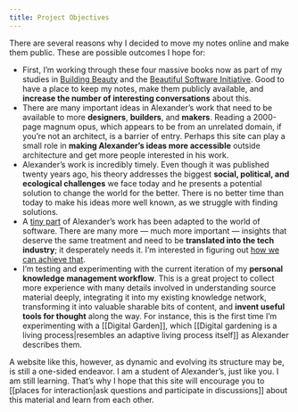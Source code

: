 ```yaml
---
title: Project Objectives
---
```


There are several reasons why I decided to move my notes online and make them public. These are possible outcomes I hope for:

* First, I’m working through these four massive books now as part of my studies in [Building Beauty](https://www.buildingbeauty.org) and the [Beautiful Software Initiative](https://www.buildingbeauty.org/beautiful-software). Good to have a place to keep my notes, make them publicly available, and **increase the number of interesting conversations** about this.
* There are many important ideas in Alexander’s work that need to be available to more **designers**, **builders**, and **makers**. Reading a 2000-page magnum opus, which appears to be from an unrelated domain, if you’re not an architect, is a barrier of entry. Perhaps this site can play a small role in **making Alexander’s ideas more accessible** outside architecture and get more people interested in his work.
* Alexander’s work is incredibly timely. Even though it was published twenty years ago, his theory addresses the biggest **social, political, and ecological challenges** we face today and he presents a potential solution to change the world for the better. There is no better time than today to make his ideas more well known, as we struggle with finding solutions.
* A [tiny part](https://en.wikipedia.org/wiki/Software_design_pattern) of Alexander’s work has been adapted to the world of software. There are many more — much more important — insights that deserve the same treatment and need to be **translated into the tech industry**; it desperately needs it. I’m interested in figuring out [how we can achieve that](https://stefan-lesser.com/2020/10/27/how-to-adopt-christopher-alexanders-ideas-in-the-software-industry/).
* I’m testing and experimenting with the current iteration of my **personal knowledge management workflow**. This is a great project to collect more experience with many details involved in understanding source material deeply, integrating it into my existing knowledge network, transforming it into valuable sharable bits of content, and **invent useful tools for thought** along the way. For instance, this is the first time I’m experimenting with a [[Digital Garden]], which [[Digital gardening is a living process|resembles an adaptive living process itself]] as Alexander describes them.

A website like this, however, as dynamic and evolving its structure may be, is still a one-sided endeavor. I am a student of Alexander’s, just like you. I am still learning. That’s why I hope that this site will encourage you to [[places for interaction|ask questions and participate in discussions]] about this material and learn from each other.